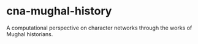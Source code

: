 # cna-mughal-history
A computational perspective on character networks through the works of Mughal historians.
